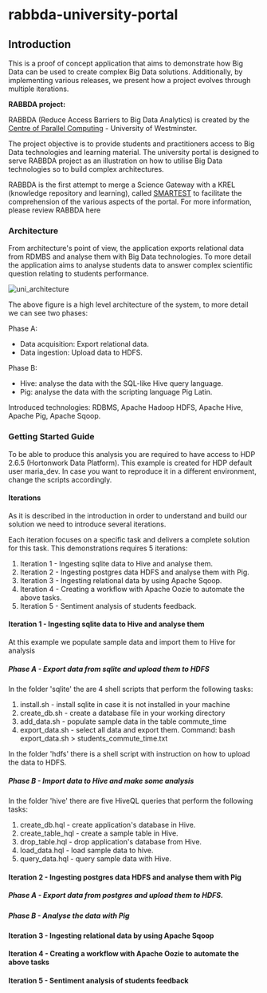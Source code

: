 # rabbda-university-portal

## Introduction
This is a proof of concept application that aims to demonstrate how Big Data can be used to create complex Big Data solutions.
Additionally, by implementing various releases, we present how a project evolves through multiple iterations.


__RABBDA project:__

RABBDA (Reduce Access Barriers to Big Data Analytics) is created by the [Centre of Parallel Computing](https://www.westminster.ac.uk/research/groups-and-centres/centre-for-parallel-computing) - University of Westminster.

The project objective is to provide students and practitioners access to Big Data technologies and learning material. The university portal is designed to serve RABBDA project as an illustration on how to utilise Big Data technologies so to build complex architectures.

RABBDA is the first attempt to merge a Science Gateway with a KREL (knowledge repository and learning), called [SMARTEST](https://smartest-repo.herokuapp.com/) to facilitate the comprehension of the various aspects of the portal.
For more information, please review RABBDA here


### Architecture

From architecture's point of view, the application exports relational data from RDMBS and analyse them with Big Data technologies.
To more detail the application aims to analyse students data to answer complex scientific question relating to students performance.

![uni_architecture](https://user-images.githubusercontent.com/32298274/84429346-a3848480-ac30-11ea-96f3-e7141a37b7fe.png)

The above figure is a high level architecture of the system, to more detail we can see two phases:

Phase A:
 * Data acquisition: Export relational data.
 * Data ingestion: Upload data to HDFS.

 Phase B:
 * Hive: analyse the data with the SQL-like Hive query language.
 * Pig: analyse the data with the scripting language Pig Latin.

Introduced technologies: RDBMS, Apache Hadoop HDFS, Apache Hive, Apache Pig, Apache Sqoop.

### Getting Started Guide

To be able to produce this analysis you are required to have access to HDP 2.6.5 (Hortonwork Data Platform).
This example is created for HDP default user maria_dev. In case you want to reproduce it in a different environment, change the scripts accordingly.

#### Iterations

As it is described in the introduction in order to understand and build our solution we need to introduce several iterations.

Each iteration focuses on a specific task and delivers a complete solution for this task. This demonstrations requires 5 iterations:
1. Iteration 1 - Ingesting sqlite data to Hive and analyse them.
2. Iteration 2 - Ingesting postgres data HDFS and analyse them with Pig.
3. Iteration 3 - Ingesting relational data by using Apache Sqoop.
4. Iteration 4 - Creating a workflow with Apache  Oozie to automate the above tasks.
5. Iteration 5 - Sentiment analysis of students feedback.

#### Iteration 1 - Ingesting sqlite data to Hive and analyse them

At this example we populate sample data and import them to Hive for analysis

##### Phase A - Export data from sqlite and upload them to HDFS

In the folder 'sqlite' the are 4 shell scripts that perform the following tasks:

1. install.sh - install sqlite in case it is not installed in your machine
2. create_db.sh - create a database file in your working directory
3. add_data.sh - populate sample data in the table commute_time
4. export_data.sh - select all data and export them. Command: bash export_data.sh > students_commute_time.txt

In the folder 'hdfs' there is a shell script with instruction on how to upload the data to HDFS.

##### Phase B - Import data to Hive and make some analysis

In the folder 'hive' there are five HiveQL queries that perform the following tasks:

1. create_db.hql - create application's database in Hive.
2. create_table_hql - create a sample table in Hive.
3. drop_table.hql - drop application's database from Hive.
4. load_data.hql - load sample data to hive.
5. query_data.hql - query sample data with Hive.

#### Iteration 2 - Ingesting postgres data HDFS and analyse them with Pig

##### Phase A - Export data from postgres and upload them to HDFS.

##### Phase B - Analyse the data with Pig

#### Iteration 3 - Ingesting relational data by using Apache Sqoop

#### Iteration 4 - Creating a workflow with Apache  Oozie to automate the above tasks

#### Iteration 5 - Sentiment analysis of students feedback